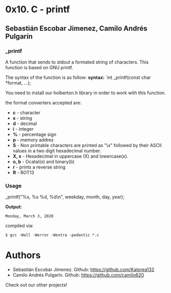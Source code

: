 # 0x10. C - printf
## Sebastián Escobar Jimenez, Camilo Andrés Pulgarín
### _printf
A function that sends to stdout a formated string of characters. This function is based on GNU printf.

The syntax of the function is as follow:
**syntax:** `int _printf(const char *format, ...);

You need to install our holberton.h library in order to work with this function.

the format converters accepted are:

- **c** - character
- **s** - string
- **d** - decimal
- **i** - integer
- **%** - percentage sign
- **p** - memory addres
- **S** - Non printable characters are printed as "\x" followed by their ASCII values in a two digit hexadecimal number.
- **X, x** - Hexadecimal in uppercase (X) and lowercase(x).
- **o, b** - Ocatal(o) and binary(b)
- **r** - prints a reverse string
- **R** - ROT13

### Usage

_printf("%s, %s %d, %d\n", weekday, month, day, year);

**Output:**

`Monday, March 3, 2020`

compiled via:
```
$ gcc -Wall -Werror -Wextra -pedantic *.c
```
# Authors

- Sebastián Escobar Jimenez. Github: https://github.com/Katorea132
- Camilo Andrés Pulgarín. Github: https://github.com/camilo620

Check out our other projects!